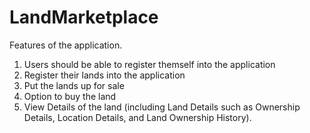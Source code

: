 # LandMarketplace
Features of the application.
   1. Users should be able to register themself into the application
   2. Register their lands into the application
   3. Put the lands up for sale
   4. Option to buy the land
   5. View Details of the land (including Land Details such as Ownership Details, Location Details, and Land Ownership History).

